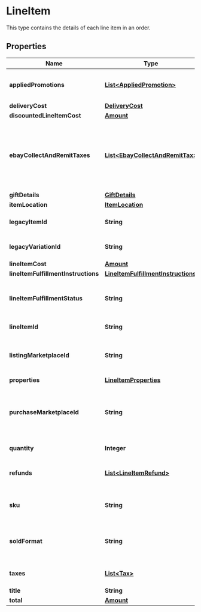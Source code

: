 

# LineItem

This type contains the details of each line item in an order.

## Properties

Name | Type | Description | Notes
------------ | ------------- | ------------- | -------------
**appliedPromotions** | [**List&lt;AppliedPromotion&gt;**](AppliedPromotion.md) | This array contains information about one or more sales promotions or discounts applied to the line item. It is always returned, but will be returned as an empty array if no special sales promotions or discounts apply to the order line item. |  [optional]
**deliveryCost** | [**DeliveryCost**](DeliveryCost.md) |  |  [optional]
**discountedLineItemCost** | [**Amount**](Amount.md) |  |  [optional]
**ebayCollectAndRemitTaxes** | [**List&lt;EbayCollectAndRemitTax&gt;**](EbayCollectAndRemitTax.md) | This container will be returned if the order line item is subject to a &#39;Collect and Remit&#39; tax that eBay will collect and remit to the proper taxing authority on the buyer&#39;s behalf. &#39;Collect and Remit&#39; tax includes US state-mandated sales tax, &#39;Goods and Services&#39; tax in Australia or New Zealand, and VAT collected for UK and EU countries. The amount of this tax is shown in the amount field, and the type of tax is shown in the taxType field. eBay will display the tax type and amount during checkout in accordance with the buyer&#39;s address, and handle collection and remittance of the tax without requiring the seller to take any action. |  [optional]
**giftDetails** | [**GiftDetails**](GiftDetails.md) |  |  [optional]
**itemLocation** | [**ItemLocation**](ItemLocation.md) |  |  [optional]
**legacyItemId** | **String** | The eBay-generated legacy listing item ID of the listing. Note that the unique identifier of a listing in REST-based APIs is called the listingId instead. |  [optional]
**legacyVariationId** | **String** | The unique identifier of a single variation within a multiple-variation listing. This field is only returned if the line item purchased was from a multiple-variation listing. |  [optional]
**lineItemCost** | [**Amount**](Amount.md) |  |  [optional]
**lineItemFulfillmentInstructions** | [**LineItemFulfillmentInstructions**](LineItemFulfillmentInstructions.md) |  |  [optional]
**lineItemFulfillmentStatus** | **String** | This enumeration value indicates the current fulfillment status of the line item. For implementation help, refer to &lt;a href&#x3D;&#39;https://developer.ebay.com/api-docs/sell/fulfillment/types/sel:LineItemFulfillmentStatusEnum&#39;&gt;eBay API documentation&lt;/a&gt; |  [optional]
**lineItemId** | **String** | This is the unique identifier of an eBay order line item. This field is created as soon as there is a commitment to buy from the seller. |  [optional]
**listingMarketplaceId** | **String** | The unique identifier of the eBay marketplace where the line item was listed. For implementation help, refer to &lt;a href&#x3D;&#39;https://developer.ebay.com/api-docs/sell/fulfillment/types/ba:MarketplaceIdEnum&#39;&gt;eBay API documentation&lt;/a&gt; |  [optional]
**properties** | [**LineItemProperties**](LineItemProperties.md) |  |  [optional]
**purchaseMarketplaceId** | **String** | The unique identifier of the eBay marketplace where the line item was listed. Often, the listingMarketplaceId and the purchaseMarketplaceId identifier are the same, but there are occasions when an item will surface on multiple eBay marketplaces. For implementation help, refer to &lt;a href&#x3D;&#39;https://developer.ebay.com/api-docs/sell/fulfillment/types/ba:MarketplaceIdEnum&#39;&gt;eBay API documentation&lt;/a&gt; |  [optional]
**quantity** | **Integer** | The number of units of the line item in the order. These are represented as a group by a single lineItemId. |  [optional]
**refunds** | [**List&lt;LineItemRefund&gt;**](LineItemRefund.md) | This array is always returned, but is returned as an empty array unless the seller has submitted a partial or full refund to the buyer for the order. If a refund has occurred, the refund amount and refund date will be shown for each refund. |  [optional]
**sku** | **String** | Seller-defined Stock-Keeping Unit (SKU). This inventory identifier must be unique within the seller&#39;s eBay inventory. SKUs are optional when listing in the legacy/Trading API system, but SKUs are required when listing items through the Inventory API model. |  [optional]
**soldFormat** | **String** | The eBay listing type of the line item. The most common listing types are AUCTION and FIXED_PRICE. For implementation help, refer to &lt;a href&#x3D;&#39;https://developer.ebay.com/api-docs/sell/fulfillment/types/sel:SoldFormatEnum&#39;&gt;eBay API documentation&lt;/a&gt; |  [optional]
**taxes** | [**List&lt;Tax&gt;**](Tax.md) | Contains a list of taxes applied to the line item, if any. This array is always returned, but will be returned as empty if no taxes are applicable to the line item. |  [optional]
**title** | **String** | The title of the listing. |  [optional]
**total** | [**Amount**](Amount.md) |  |  [optional]



